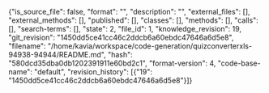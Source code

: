 {"is_source_file": false, "format": "", "description": "", "external_files": [], "external_methods": [], "published": [], "classes": [], "methods": [], "calls": [], "search-terms": [], "state": 2, "file_id": 1, "knowledge_revision": 19, "git_revision": "1450dd5ce41cc46c2ddcb6a60ebdc47646a6d5e8", "filename": "/home/kavia/workspace/code-generation/quizconverterxls-94938-94944/README.md", "hash": "580dcd35dba0db1202391911e60bd2c1", "format-version": 4, "code-base-name": "default", "revision_history": [{"19": "1450dd5ce41cc46c2ddcb6a60ebdc47646a6d5e8"}]}